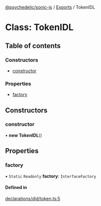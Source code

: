 [@psychedelic/sonic-js](../README.md) / [Exports](../modules.md) / TokenIDL

# Class: TokenIDL

## Table of contents

### Constructors

- [constructor](TokenIDL.md#constructor)

### Properties

- [factory](TokenIDL.md#factory)

## Constructors

### constructor

• **new TokenIDL**()

## Properties

### factory

▪ `Static` `Readonly` **factory**: `InterfaceFactory`

#### Defined in

[declarations/did/token.ts:5](https://github.com/Psychedelic/sonic-js/blob/33e2dd1/src/declarations/did/token.ts#L5)
